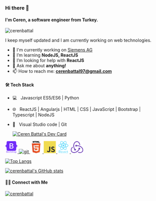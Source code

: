 ### Hi there 👋

<h4 align="left">I'm Ceren, a software engineer from Turkey.</h4>
<p  align="left"> <img src="https://komarev.com/ghpvc/?username=cerenbattal" alt="cerenbattal" /> </p>

<p>I keep myself updated and I am currently working on web technologies. 
  
- 🚀  I'm currently working on [Siemens AG](http://siemens.com)
- 🌱 I’m learning **NodeJS, ReactJS**
- 🤔 I’m looking for help with **ReactJS**
- 💬 Ask me about **anything!**
- 📫 How to reach me: **cerenbattal97@gmail.com**
  
 <h4>🛠 Tech Stack</h4>

- 💻 &nbsp; Javascript ES5/ES6 | Python
- 🌐 &nbsp; ReactJS | Angularjs | HTML | CSS | JavaScript | Bootstrap | Typescript | NodeJS 
- 🔧 &nbsp; Visual Studio code | Git

  <a href="https://app.daily.dev/cerenbattal"><img src="https://api.daily.dev/devcards/v2/EWSgmrnuOPSqzxCQOowes.png?r=ojo&type=default" width="356" alt="Ceren Battal's Dev Card"/></a>

<p align="left"> <a href="https://getbootstrap.com" target="_blank"> <img src="https://raw.githubusercontent.com/devicons/devicon/master/icons/bootstrap/bootstrap-plain-wordmark.svg" alt="bootstrap" width="40" height="40"/> </a> <a href="https://www.w3schools.com/cs/" target="_blank">
  <a href="https://git-scm.com/" target="_blank"> <img src="https://www.vectorlogo.zone/logos/git-scm/git-scm-icon.svg" alt="git" width="40" height="40"/> </a> <a href="https://www.w3.org/html/" target="_blank"> <img src="https://raw.githubusercontent.com/devicons/devicon/master/icons/html5/html5-original-wordmark.svg" alt="html5" width="40" height="40"/> </a> <a href="https://www.java.com" target="_blank"> <img src="https://raw.githubusercontent.com/devicons/devicon/master/icons/javascript/javascript-original.svg" alt="javascript" width="40" height="40"/> </a> <a href="https://reactjs.org/" target="_blank"> <img src="https://raw.githubusercontent.com/devicons/devicon/master/icons/react/react-original-wordmark.svg" alt="react" width="40" height="40"/> </a> <a href="https://redux.js.org" target="_blank"> <img src="https://raw.githubusercontent.com/devicons/devicon/master/icons/redux/redux-original.svg" alt="redux" width="40" height="40"/> </a>
  
[![Top Langs](https://github-readme-stats.vercel.app/api/top-langs/?username=cerenbattal&layout=compact&text_color=daf7dc&bg_color=151515)](https://github.com/cerenbattal/github-readme-stats)
  
[![cerenbattal's GitHub stats](https://github-readme-stats.vercel.app/api?username=cerenbattal&show_icons=true&theme=dracula)](https://github.com/cerenbattal/github-readme-stats)

<h4> 🤝🏻 Connect with Me </h4>

<a href="https://linkedin.com/in/cerenbattal" target="blank"><img align="center" src="https://raw.githubusercontent.com/rahuldkjain/github-profile-readme-generator/master/src/images/icons/Social/linked-in-alt.svg" alt="cerenbattal" height="30" width="40" /></a>


